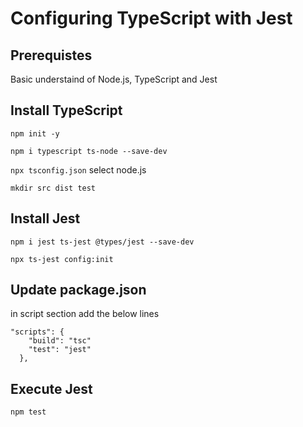 # Configuring TypeScript with Jest

## Prerequistes

Basic understaind of Node.js, TypeScript and Jest

## Install TypeScript

`npm init -y`

`npm i typescript ts-node --save-dev`

`npx tsconfig.json` select node.js

`mkdir src dist test`

## Install Jest

`npm i jest ts-jest @types/jest --save-dev`

`npx ts-jest config:init`

## Update package.json

in script section add the below lines

```
"scripts": {
    "build": "tsc"
    "test": "jest"
  },
```

## Execute Jest

`npm test`
